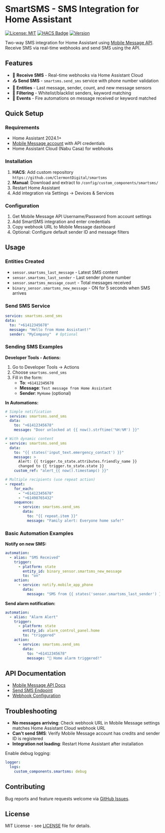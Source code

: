 # SmartSMS - SMS Integration for Home Assistant

[![License: MIT](https://img.shields.io/badge/License-MIT-blue.svg)](LICENSE)
[![HACS Badge](https://img.shields.io/badge/HACS-Custom-orange.svg)](https://github.com/custom-components/hacs)
[![Version](https://img.shields.io/badge/version-0.9.4-green.svg)](https://github.com/ClermontDigital/smartsms)

Two-way SMS integration for Home Assistant using [Mobile Message API](https://mobilemessage.com.au/). Receive SMS via real-time webhooks and send SMS using the API.

## Features

- 📱 **Receive SMS** - Real-time webhooks via Home Assistant Cloud
- 📤 **Send SMS** - `smartsms.send_sms` service with phone number validation
- 🔧 **Entities** - Last message, sender, count, and new message sensors
- 🎯 **Filtering** - Whitelist/blacklist senders, keyword matching
- 🚀 **Events** - Fire automations on message received or keyword matched

## Quick Setup

### Requirements
- Home Assistant 2024.1+
- [Mobile Message account](https://mobilemessage.com.au/) with API credentials
- Home Assistant Cloud (Nabu Casa) for webhooks

### Installation
1. **HACS**: Add custom repository `https://github.com/ClermontDigital/smartsms`
2. **Manual**: Download and extract to `/config/custom_components/smartsms/`
3. Restart Home Assistant
4. Add integration via Settings → Devices & Services

### Configuration
1. Get Mobile Message API Username/Password from account settings
2. Add SmartSMS integration and enter credentials
3. Copy webhook URL to Mobile Message dashboard
4. Optional: Configure default sender ID and message filters

## Usage

### Entities Created
- `sensor.smartsms_last_message` - Latest SMS content
- `sensor.smartsms_last_sender` - Last sender phone number
- `sensor.smartsms_message_count` - Total messages received
- `binary_sensor.smartsms_new_message` - ON for 5 seconds when SMS arrives

### Send SMS Service
```yaml
service: smartsms.send_sms
data:
  to: "+61412345678"
  message: "Hello from Home Assistant!"
  sender: "MyCompany"  # Optional
```

### Sending SMS Examples

**Developer Tools - Actions:**
1. Go to Developer Tools → Actions
2. Choose `smartsms.send_sms`
3. Fill in the form:
   - **To**: `+61412345678`
   - **Message**: `Test message from Home Assistant`
   - **Sender**: `MyHome` (optional)

**In Automations:**
```yaml
# Simple notification
- service: smartsms.send_sms
  data:
    to: "+61412345678"
    message: "Door unlocked at {{ now().strftime('%H:%M') }}"

# With dynamic content
- service: smartsms.send_sms
  data:
    to: "{{ states('input_text.emergency_contact') }}"
    message: >
      Alert: {{ trigger.to_state.attributes.friendly_name }} 
      changed to {{ trigger.to_state.state }}
    custom_ref: "alert_{{ now().timestamp() }}"

# Multiple recipients (use repeat action)
- repeat:
    for_each:
      - "+61412345678"
      - "+61498765432"
    sequence:
      - service: smartsms.send_sms
        data:
          to: "{{ repeat.item }}"
          message: "Family alert: Everyone home safe!"
```

### Basic Automation Examples

**Notify on new SMS:**
```yaml
automation:
  - alias: "SMS Received"
    trigger:
      - platform: state
        entity_id: binary_sensor.smartsms_new_message
        to: "on"
    action:
      - service: notify.mobile_app_phone
        data:
          message: "SMS from {{ states('sensor.smartsms_last_sender') }}: {{ states('sensor.smartsms_last_message') }}"
```

**Send alarm notification:**
```yaml
automation:
  - alias: "Alarm Alert"
    trigger:
      - platform: state
        entity_id: alarm_control_panel.home
        to: "triggered"
    action:
      - service: smartsms.send_sms
        data:
          to: "+61412345678"
          message: "🚨 Home alarm triggered!"
```

## API Documentation

- [Mobile Message API Docs](https://mobilemessage.com.au/api-documentation)
- [Send SMS Endpoint](https://mobilemessage.com.au/api-documentation#send-sms-messages)
- [Webhook Configuration](https://mobilemessage.com.au/api-documentation#webhooks)

## Troubleshooting

- **No messages arriving**: Check webhook URL in Mobile Message settings matches Home Assistant Cloud webhook URL
- **Can't send SMS**: Verify Mobile Message account has credits and sender ID is registered
- **Integration not loading**: Restart Home Assistant after installation

Enable debug logging:
```yaml
logger:
  logs:
    custom_components.smartsms: debug
```

## Contributing

Bug reports and feature requests welcome via [GitHub Issues](https://github.com/ClermontDigital/smartsms/issues).

## License

MIT License - see [LICENSE](LICENSE) file for details. 